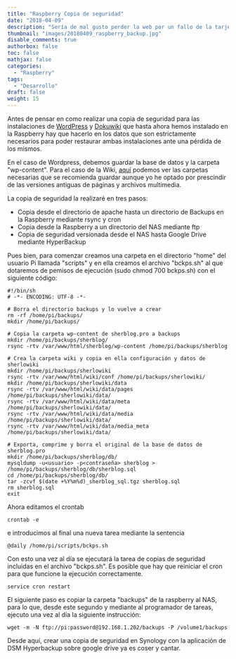 ```yaml
---
title: "Raspberry Copia de seguridad"
date: "2018-04-09"
description: "Sería de mal gusto perder la web por un fallo de la tarjeta sd."
thumbnail: "images/20180409_raspberry_backup.jpg"
disable_comments: true
authorbox: false
toc: false
mathjax: false
categories:
  - "Raspberry"
tags:
  - "Desarrollo"
draft: false
weight: 15
---
```

Antes de pensar en como realizar una copia de seguridad para las instalaciones de [WordPress](http://es.wordpress.org) y [Dokuwiki](https://www.dokuwiki.org) que hasta ahora hemos instalado en la Raspberry hay que hacerlo en los datos que son estrictamente necesarios para poder restaurar ambas instalaciones ante una pérdida de los mismos.

En el caso de Wordpress, debemos guardar la base de datos y la carpeta "wp-content".  Para el caso de la Wiki, [aquí](https://www.dokuwiki.org/faq:backup) podemos ver las carpetas necesarias que se recomienda guardar aunque yo he optado por prescindir de las versiones antiguas de páginas y archivos multimedia.

La copia de seguridad la realizaré en tres pasos:
  - Copia desde el directorio de apache hasta un directorio de Backups en la Raspberry mediante rsync y cron
  - Copia desde la Raspberry a un directorio del NAS mediante ftp
  - Copia de seguridad versionada desde el NAS hasta Google Drive mediante HyperBackup

Pues bien, para comenzar creamos una carpeta en el directorio "home" del usuario Pi llamada "scripts" y en ella creamos el archivo "bckps.sh" al que dotaremos de pemisos de ejecución (sudo chmod 700 bckps.sh) con el siguiente código:

```
#!/bin/sh
# -*- ENCODING: UTF-8 -*-

# Borra el directorio backups y lo vuelve a crear
rm -rf /home/pi/backups/
mkdir /home/pi/backups/

# Copia la carpeta wp-content de sherblog.pro a backups
mkdir /home/pi/backups/sherblog/
rsync -rtv /var/www/html/sherblog/wp-content /home/pi/backups/sherblog

# Crea la carpeta wiki y copia en ella configuración y datos de sherlowiki
mkdir /home/pi/backups/sherlowiki
rsync -rtv /var/www/html/wiki/conf /home/pi/backups/sherlowiki/
mkdir /home/pi/backups/sherlowiki/data
rsync -rtv /var/www/html/wiki/data/pages /home/pi/backups/sherlowiki/data/
rsync -rtv /var/www/html/wiki/data/meta /home/pi/backups/sherlowiki/data/
rsync -rtv /var/www/html/wiki/data/media /home/pi/backups/sherlowiki/data/
rsync -rtv /var/www/html/wiki/data/media_meta /home/pi/backups/sherlowiki/data/

# Exporta, comprime y borra el original de la base de datos de sherblog.pro
mkdir /home/pi/backups/sherblog/db/
mysqldump -u<usuario> -p<contraseña> sherblog > /home/pi/backups/sherblog/db/sherblog.sql
cd /home/pi/backups/sherblog/db/
tar -zcvf $(date +%Y%m%d)_sherblog_sql.tgz sherblog.sql
rm sherblog.sql
exit
```

Ahora editamos el crontab

```
crontab -e
```

e introducimos al final una nueva tarea mediante la sentencia


```
@daily /home/pi/scripts/bckps.sh
```


Con esto una vez al día se ejecutará la tarea de copias de seguridad incluidas en el archivo "bckps.sh".  Es posible que hay que reiniciar el cron para que funcione la ejecución correctamente.

```
service cron restart
```

El siguiente paso es copiar la carpeta "backups" de la raspberry al NAS, para lo que, desde este segundo y mediante al programador de tareas, ejecuto una vez al día la siguiente instrucción:

```
wget -m -N ftp://pi:password@192.168.1.202/backups -P /volume1/backups
```

Desde aquí, crear una copia de seguridad en Synology con la aplicación de DSM Hyperbackup sobre google drive ya es coser y cantar.
